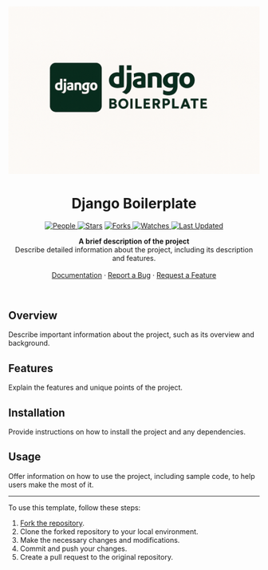 <p align="center">
  <img src="assets/logo.png" alt="Logo">
</p>

<h1 align="center">Django Boilerplate</h1>

<p align="center">

<a href="https://github.com/S4NKALP/django-biolerplate/graphs/contributors">
<img alt="People" src="https://img.shields.io/github/contributors/S4NKALP/django-biolerplate.?style=flat&color=ffaaf2&label=People"> </a>

<a href="https://github.com/S4NKALP/django-biolerplate/stargazers">
<img alt="Stars" src="https://img.shields.io/github/stars/S4NKALP/django-biolerplate.?style=flat&color=98c379&label=Stars"></a>

<a href="https://github.com/S4NKALP/django-biolerplate/network/members">
<img alt="Forks" src="https://img.shields.io/github/forks/S4NKALP/django-biolerplate.?style=flat&color=66a8e0&label=Forks"> </a>

<a href="https://github.com/S4NKALP/django-biolerplate/watchers">
<img alt="Watches" src="https://img.shields.io/github/watchers/S4NKALP/django-biolerplate?style=flat&color=f5d08b&label=Watches"> </a>

<a href="https://github.com/S4NKALP/django-biolerplate/pulse">
<img alt="Last Updated" src="https://img.shields.io/github/last-commit/S4NKALP/django-biolerplate?style=flat&color=e06c75&label="> </a>
</p>

<p align="center">
  <strong>A brief description of the project</strong>
  <br>
  Describe detailed information about the project, including its description and features.
  <br>
  <br>
  <a href="https://github.com/S4NKALP/django-boilerplate/wiki">Documentation</a>
  ·
  <a href="https://github.com/S4NKALP/django-boilerplate/issues">Report a Bug</a>
  ·
  <a href="https://github.com/S4NKALP/django-boilerplate/issues">Request a Feature</a>
</p>

<br>

## Overview

Describe important information about the project, such as its overview and background.

## Features

Explain the features and unique points of the project.

## Installation

Provide instructions on how to install the project and any dependencies.

## Usage

Offer information on how to use the project, including sample code, to help users make the most of it.

---

To use this template, follow these steps:

1. [Fork the repository](https://github.com/S4NKALP/README-Templates/fork).
2. Clone the forked repository to your local environment.
3. Make the necessary changes and modifications.
4. Commit and push your changes.
5. Create a pull request to the original repository.
